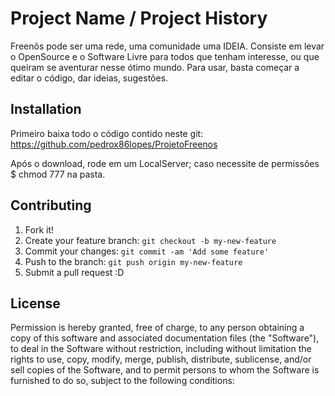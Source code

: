 # Project Name / Project History

Freenõs pode ser uma rede, uma comunidade uma IDEIA.
Consiste em levar o OpenSource e o Software Livre para todos que tenham interesse, ou que queiram se aventurar nesse ótimo mundo.
Para usar, basta começar a editar o código, dar ideias, sugestões. 

## Installation

Primeiro baixa todo o código contido neste git:
https://github.com/pedrox86lopes/ProjetoFreenos

Após o download, rode em um LocalServer; caso necessite de permissões $ chmod 777 na pasta.

## Contributing

1. Fork it!
2. Create your feature branch: `git checkout -b my-new-feature`
3. Commit your changes: `git commit -am 'Add some feature'`
4. Push to the branch: `git push origin my-new-feature`
5. Submit a pull request :D

## License

Permission is hereby granted, free of charge, to any person obtaining
a copy of this software and associated documentation files (the
"Software"), to deal in the Software without restriction, including
without limitation the rights to use, copy, modify, merge, publish,
distribute, sublicense, and/or sell copies of the Software, and to
permit persons to whom the Software is furnished to do so, subject to
the following conditions:
